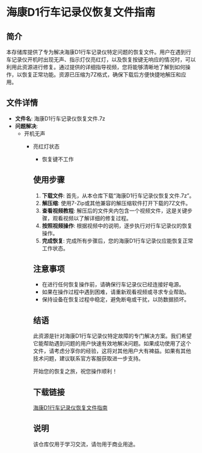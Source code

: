 # 海康D1行车记录仪恢复文件指南

## 简介
本存储库提供了专为解决海康D1行车记录仪特定问题的恢复文件。用户在遇到行车记录仪开机时出现无声、指示灯仅亮红灯，以及恢复按键无响应的情况时，可以利用此资源进行修复。通过提供的详细指导视频，您将能够清晰地了解到如何操作，以恢复正常功能。资源已压缩为7Z格式，确保下载后方便快捷地解压和应用。

## 文件详情
- **文件名**: 海康D1行车记录仪恢复文件.7z
- **问题解决**:
  - 开机无声
    - 亮红灯状态
      - 恢复键不工作

      ## 使用步骤
      1. **下载文件**: 首先，从本仓库下载“海康D1行车记录仪恢复文件.7z”。
      2. **解压缩**: 使用7-Zip或其他兼容的解压缩软件打开下载的7Z文件。
      3. **查看视频教程**: 解压后的文件夹内包含一个视频文件，这是关键步骤，观看视频以了解详细的修复过程。
      4. **按照视频操作**: 根据视频中的说明，逐步执行对行车记录仪的恢复操作。
      5. **完成恢复**: 完成所有步骤后，您的海康D1行车记录仪应能恢复正常工作状态。

      ## 注意事项
      - 在进行任何恢复操作前，请确保行车记录仪已经连接好电源。
      - 如果在操作过程中遇到困难，请重新观看视频或寻求专业帮助。
      - 保持设备在恢复过程中稳定，避免断电或干扰，以防数据损坏。

      ## 结语
      此资源是针对海康D1行车记录仪特定故障的专门解决方案。我们希望它能帮助遇到问题的用户快速有效地解决问题。如果成功使用了这个文件，请考虑分享你的经验，这将对其他用户大有裨益。如果有其他技术问题，建议联系官方客服获取进一步支持。

      开始您的恢复之旅，祝您操作顺利！

      ## 下载链接
      [海康D1行车记录仪恢复文件指南](https://pan.quark.cn/s/fdd980614bb6)

      ## 说明

      该仓库仅用于学习交流，请勿用于商业用途。

